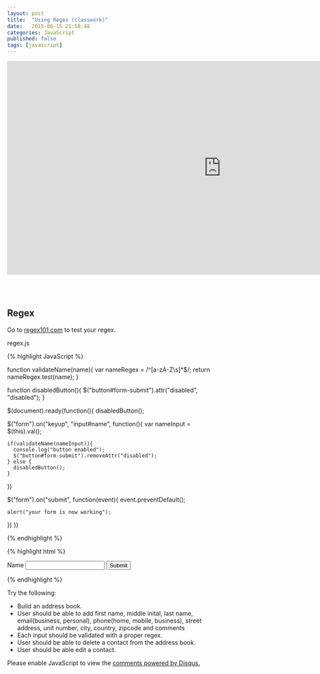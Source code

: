 ```yaml
---
layout: post
title:  "Using Regex (classwork)"
date:   2015-06-15 21:58:48
categories: JavaScript
published: false
tags: [javascript]
---
```


<iframe src="https://player.vimeo.com/video/130790317" width="1000" height="500" frameborder="0" webkitallowfullscreen mozallowfullscreen allowfullscreen></iframe>


<br><br>

<div class="not-on-video">
  <h2>Regex</h2>
  <p>Go to <a href="https://regex101.com/" target="_blank">regex101.com</a> to test your regex.</p>
</div>


regex.js

{% highlight JavaScript %}

function validateName(name){
  var nameRegex = /^[a-zA-Z\s]*$/;
  return nameRegex.test(name);
}

function disabledButton(){
  $("button#form-submit").attr("disabled", "disabled");
}



$(document).ready(function(){
  disabledButton();

  $("form").on("keyup", "input#name", function(){
    var nameInput = $(this).val();

    if(validateName(nameInput)){
      console.log("button enabled");
      $("button#form-submit").removeAttr("disabled");
    } else {
      disabledButton();
    }
  })

  $("form").on("submit", function(event){
    event.preventDefault();

    alert("your form is now working");
  })
})

{% endhighlight %}

{% highlight html %}

<!DOCTYPE html>
<html>
  <head>
    <script src="scripts/jquery-1.11.3.js"></script>
    <script src="scripts/regex.js"></script>
  </head>
  <body>
    <form id="regex-example">
      <label for="name">Name</label>
      <input id="name" type="text">
      <button id="form-submit" type="submit">Submit</button>
    </form>
    <span id="errors"></span>
  </body>
</html>


{% endhighlight %}

<p>Try the following:</p>
<ul>
  <li>Build an address book.</li>
  <li>User should be able to add first name, middle inital, last name, email(business, personal), phone(home, mobile, business), street address, unit number,  city, country, zipcode and comments</li>
  <li>Each input should be validated with a proper regex.</li>
  <li>User should be able to delete a contact from the address book.</li>
  <li>User should be able edit a contact.</li>
</ul>


<div id="disqus_thread"></div>
<script type="text/javascript">
    /* * * CONFIGURATION VARIABLES * * */
    var disqus_shortname = 'devschool';

    /* * * DON'T EDIT BELOW THIS LINE * * */
    (function() {
        var dsq = document.createElement('script'); dsq.type = 'text/javascript'; dsq.async = true;
        dsq.src = '//' + disqus_shortname + '.disqus.com/embed.js';
        (document.getElementsByTagName('head')[0] || document.getElementsByTagName('body')[0]).appendChild(dsq);
    })();
</script>
<noscript>Please enable JavaScript to view the <a href="https://disqus.com/?ref_noscript" rel="nofollow">comments powered by Disqus.</a></noscript>
